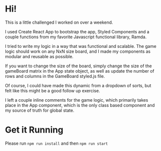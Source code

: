 # Hi!

This is a little challenged I worked on over a weekend.

I used Create React App to bootstrap the app, Styled Components and a couple functions from my favorite Javascript functional library, Ramda.

I tried to write my logic in a way that was functional and scalable. The game logic should work on any NxN size board, and I made my components as modular and reusable as possible.

If you want to change the size of the board, simply change the size of the gameBoard matrix in the App state object, as well as update the number of rows and columns in the GameBoard styled.js file.

Of course, I could have made this dynamic from a dropdown of sorts, but felt like this might be a good follow up exercise.

I left a couple inline comments for the game logic, which primarily takes place in the App component, which is the only class based component and my source of truth for global state.

# Get it Running

Please run `npm run install` and then `npm run start`
